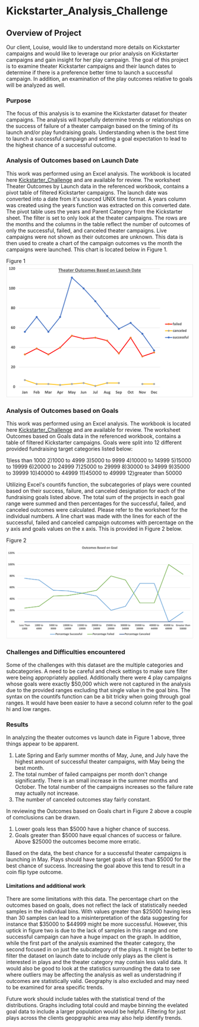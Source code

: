# Kickstarter_Analysis_Challenge

## Overview of Project

Our client, Louise, would like to understand more details on Kickstarter campaigns and would like to leverage our prior analysis on Kickstarter campaigns and gain insight for her play campaign.  The goal of this project is to examine theater Kickstarter campaigns and their launch dates to determine if there is a preference better time to launch a successful campaign.  In addition, an examination of the play outcomes relative to goals will be analyzed as well.  

### Purpose
  The focus of this analysis is to examine the Kickstarter dataset for theater campaigns.  The analysis will hopefully determine trends or relationships on the success of failure of a theater campaign based on the timing of its launch and/or play fundraising goals.  Understanding when is the best time to launch a successful campaign and setting a goal expectation to lead to the highest chance of a successful outcome.

### Analysis of Outcomes based on Launch Date
  This work was performed using an Excel analysis.  The workbook is located here [Kickstarter_Challenge](Kickstarter_Challenge.xlsx) and are available for review.  The worksheet Theater Outcomes by Launch data in the referenced workbook, contains a pivot table of filtered Kickstarter campaigns.  The launch date was converted into a date from it's sourced UNIX time format.  A years column was created using the years function was extracted on this converted date.   The pivot table uses the years and Parent Category from the Kickstarter sheet.  The filter is set to only look at the theater campaigns.  The rows are the months and the columns in the table reflect the number of outcomes of only the successful, failed, and canceled theater campaigns.  Live campaigns were not shown as their outcomes are unknown.   This data is then used to create a chart of the campaign outcomes vs the month the campaigns were launched.  This chart is located below in Figure 1.

Figure 1
![Theater_Outcomes_vs_Launch_Date](Theater_Outcomes_vs_Launch.png)

### Analysis of Outcomes based on Goals

  This work was performed using an Excel analysis.  The workbook is located here [Kickstarter_Challenge](Kickstarter_Challenge.xlsx) and are available for review.  The worksheet Outcomes based on Goals data in the referenced workbook, contains a table of filtered Kickstarter campaigns.  Goals were split into 12 different provided fundraising target categories listed below:
  
  1)less than 1000
  2)1000 to 4999
  3)5000 to 9999
  4)10000 to 14999
  5)15000 to 19999
  6)20000 to 24999
  7)25000 to 29999
  8)30000 to 34999
  9)35000 to 39999
  10)40000 to 44999
  11)45000 to 49999
  12)greater than 50000

  Utilizing Excel's countifs function, the subcategories of plays were counted based on their success, failure, and canceled designation for each of the fundraising goals listed above.  The total sum of the projects in each goal range were summed and then percentages for the successful, failed, and canceled outcomes were calculated.  Please refer to the worksheet for the individual numbers.  A line chart was made with the lines for each of the successful, failed and canceled campaign outcomes with percentage on the y axis and goals values on the x axis.  This is provided in Figure 2 below.

Figure 2
![Outcomes_based_on_Goals](Outcomes_vs_Goals.png)


### Challenges and Difficulties encountered

Some of the challenges with this dataset are the multiple categories and subcategories.  A need to be careful and check settings to make sure filter were being appropriately applied.  Additionally there were 4 play campaigns whose goals were exactly $50,000 which were not captured in the analysis due to the provided ranges excluding that single value in the goal bins.   The syntax on the countifs function can be a bit tricky when going through goal ranges.  It would have been easier to have a second column refer to the goal hi and low ranges.   

### Results

In analyzing the theater outcomes vs launch date in Figure 1 above, three things appear to be apparent.
  1. Late Spring and Early summer months of May, June, and July have the highest amount of successful theater campaigns, with May being the best month.  
  2. The total number of failed campaigns per month don't change significantly.  There is an small increase in the summer months and October.  The total number of        the campaigns increases so the failure rate may actually not increase.
  3. The number of canceled outcomes stay fairly constant.

In reviewing the Outcomes based on Goals chart in Figure 2 above a couple of comclusions can be drawn.
  1) Lower goals less than $5000 have a higher chance of success.
  2) Goals greater than $5000 have equal chances of success or failure.  Above $25000 the outcomes become more erratic.

  Based on the data, the best chance for a successful theater campaigns is launching in May.  Plays should have target goals of less than $5000 for the best chance of success.  Increasing the goal above this tend to result in a coin flip type outcome.

#### Limitations and additional work

  There are some limitations with this data.  The percentage chart on the outcomes based  on goals, does not reflect the lack of statistically needed samples in the individual bins.  With values greater than $25000 having less than 30 samples can lead to a misinterpretation of the data suggesting for instance that $35000 to $44999 might be more successful.  However, this uptick in figure two is due to the lack of samples in this range and one successful campaign can have a huge impact on the graph.  In addition, while the first part of the analysis examined the theater category, the second focused in on just the subcategory of the plays.  It might be better to filter the dataset on launch date to include only plays as the client is interested in plays and the theater category may contain less valid data.  It would also be good to look at the statistics surrounding the data to see where outliers may be affecting the analysis as well as understadning if outcomes are statistically valid.  Geography is also excluded and may need to be examined for area specific trends.
  
  Future work should include tables with the statistical trend of the distributions.  Graphs including total could and maybe binning the evelated goal data to include a larger population would be helpful.  Filtering for just plays across the clients geopgraphic area may also help identify trends.
  
